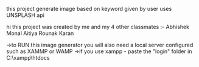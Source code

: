 this project generate image based on keyword given by user 
uses UNSPLASH api


hi this project was created by me and my 4 other classmates :-
Abhishek
Monal
Aitiya 
Rounak
Karan

->to RUN this image generator you will also need a local server configured such as XAMMP or WAMP
->if you use xampp - paste the "login" folder in   C:\xampp\htdocs 

<!---
monal841/monal841 is a ✨ special ✨ repository because its `README.md` (this file) appears on your GitHub profile.
You can click the Preview link to take a look at your changes.
--->
